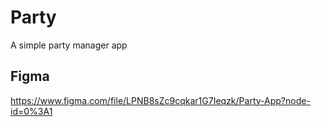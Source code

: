 # Party
A simple party manager app

## Figma
https://www.figma.com/file/LPNB8sZc9cqkar1G7Ieqzk/Party-App?node-id=0%3A1
